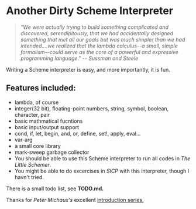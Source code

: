 Another Dirty Scheme Interpreter
================================

> *"We were actually trying to build something complicated and 
discovered, serendipitously, that we had accidentally designed 
something that met all our goals but was much simpler than we
had intended....we realized that the lambda calculus--a small,
simple formalism--could serve as the core of a powerful and 
expressive programming language." -- Sussman and Steele*

Writing a Scheme interpreter is easy, and more importantly,
it is fun.


Features included:
-----------------
+ lambda, of course
+ integer(32 bit), floating-point numbers, string, symbol, boolean,
character, pair
+ basic mathmatical fucntions
+ basic input/output support
+ cond, if, let, begin, and, or, define, set!, apply, eval...
+ var-arg
+ a small core library
+ mark-sweep garbage collector
+ You should be able to use this Scheme interpreter to run all
codes in *The Little Schemer*.
+ You might be able to do excercises in *SICP* with this interpreter,
though I havn't tried.

There is a small todo list, see **TODO.md.**

Thanks for *Peter Michaux's* excellent 
[introduction series.](http://peter.michaux.ca/articles/scheme-from-scratch-introduction)

